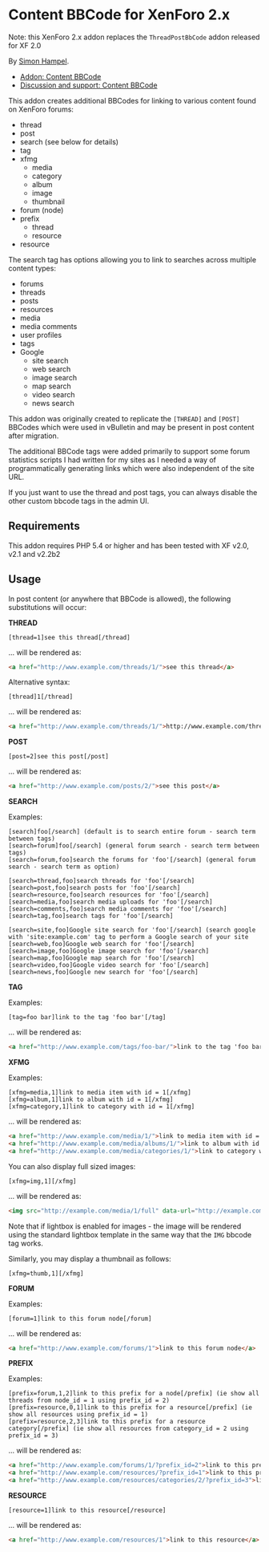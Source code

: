 Content BBCode for XenForo 2.x
==============================

Note: this XenForo 2.x addon replaces the `ThreadPostBbCode` addon released for XF 2.0

By [Simon Hampel](https://xenforo.com/community/members/sim.4264/).

* [Addon: Content BBCode](https://xenforo.com/community/resources/content-bbcode.6484/)
* [Discussion and support: Content BBCode](https://xenforo.com/community/threads/content-bbcode.148692/)


This addon creates additional BBCodes for linking to various content found on XenForo forums:
 
 * thread
 * post
 * search (see below for details)
 * tag
 * xfmg
 	* media
 	* category
 	* album
 	* image
 	* thumbnail
 * forum (node)
 * prefix
 	* thread
 	* resource
 * resource
 
The search tag has options allowing you to link to searches across multiple content types:
 
 * forums
 * threads
 * posts
 * resources
 * media
 * media comments
 * user profiles
 * tags
 * Google
 	* site search
 	* web search
 	* image search
 	* map search
 	* video search
 	* news search

This addon was originally created to replicate the `[THREAD]` and `[POST]` BBCodes which were used in vBulletin and may
be present in post content after migration.

The additional BBCode tags were added primarily to support some forum statistics scripts I had written for my sites as 
I needed a way of programmatically generating links which were also independent of the site URL.

If you just want to use the thread and post tags, you can always disable the other custom bbcode tags in the admin UI.

Requirements
------------

This addon requires PHP 5.4 or higher and has been tested with XF v2.0, v2.1 and v2.2b2 

Usage
-----

In post content (or anywhere that BBCode is allowed), the following substitutions will occur:

**THREAD**

```bbcode
[thread=1]see this thread[/thread]
```

... will be rendered as:

```html
<a href="http://www.example.com/threads/1/">see this thread</a>
```

Alternative syntax:

```bbcode
[thread]1[/thread]
```

... will be rendered as:

```html
<a href="http://www.example.com/threads/1/">http://www.example.com/threads/1/</a>
```

**POST**

```bbcode
[post=2]see this post[/post]
```

... will be rendered as:

```html
<a href="http://www.example.com/posts/2/">see this post</a>
```

**SEARCH**

Examples:

```bbcode
[search]foo[/search] (default is to search entire forum - search term between tags)
[search=forum]foo[/search] (general forum search - search term between tags)
[search=forum,foo]search the forums for 'foo'[/search] (general forum search - search term as option)

[search=thread,foo]search threads for 'foo'[/search]
[search=post,foo]search posts for 'foo'[/search]
[search=resource,foo]search resources for 'foo'[/search]
[search=media,foo]search media uploads for 'foo'[/search]
[search=comments,foo]search media comments for 'foo'[/search]
[search=tag,foo]search tags for 'foo'[/search] 

[search=site,foo]Google site search for 'foo'[/search] (search google with 'site:example.com' tag to perform a Google search of your site
[search=web,foo]Google web search for 'foo'[/search]
[search=image,foo]Google image search for 'foo'[/search]
[search=map,foo]Google map search for 'foo'[/search]
[search=video,foo]Google video search for 'foo'[/search]
[search=news,foo]Google new search for 'foo'[/search]
```

**TAG**

Examples:

```bbcode
[tag=foo bar]link to the tag 'foo bar'[/tag]
```

... will be rendered as:

```html
<a href="http://www.example.com/tags/foo-bar/">link to the tag 'foo bar'</a>
```

**XFMG**

Examples:

```bbcode
[xfmg=media,1]link to media item with id = 1[/xfmg]
[xfmg=album,1]link to album with id = 1[/xfmg]
[xfmg=category,1]link to category with id = 1[/xfmg]
```

... will be rendered as:

```html
<a href="http://www.example.com/media/1/">link to media item with id = 1</a>
<a href="http://www.example.com/media/albums/1/">link to album with id = 1</a>
<a href="http://www.example.com/media/categories/1/">link to category with id = 1</a>
```

You can also display full sized images:

```bbcode
[xfmg=img,1][/xfmg]
```

... will be rendered as:

```html
<img src="http://example.com/media/1/full" data-url="http://example.com/media/1/full" class="bbImage" data-zoom-target="1" alt="">
```

Note that if lightbox is enabled for images - the image will be rendered using the standard lightbox template in the
same way that the `IMG` bbcode tag works.

Similarly, you may display a thumbnail as follows:

```bbcode
[xfmg=thumb,1][/xfmg]
```

**FORUM**

Examples:

```bbcode
[forum=1]link to this forum node[/forum]
```

... will be rendered as:

```html
<a href="http://www.example.com/forums/1">link to this forum node</a>
```

**PREFIX**

Examples:

```bbcode
[prefix=forum,1,2]link to this prefix for a node[/prefix] (ie show all threads from node_id = 1 using prefix_id = 2)
[prefix=resource,0,1]link to this prefix for a resource[/prefix] (ie show all resources using prefix_id = 1)
[prefix=resource,2,3]link to this prefix for a resource category[/prefix] (ie show all resources from category_id = 2 using prefix_id = 3)
```

... will be rendered as:

```html
<a href="http://www.example.com/forums/1/?prefix_id=2">link to this prefix for a node</a>
<a href="http://www.example.com/resources/?prefix_id=1">link to this prefix for a resource</a>
<a href="http://www.example.com/resources/categories/2/?prefix_id=3">link to this prefix for a resource category</a>
```

**RESOURCE**

```bbcode
[resource=1]link to this resource[/resource]
```

... will be rendered as:

```html
<a href="http://www.example.com/resources/1">link to this resource</a>
```
